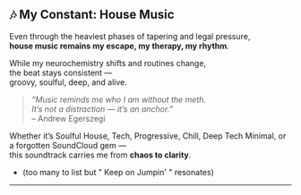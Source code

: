 ## 🎶 My Constant: House Music

Even through the heaviest phases of tapering and legal pressure,  
**house music remains my escape, my therapy, my rhythm**.

While my neurochemistry shifts and routines change,  
the beat stays consistent —  
groovy, soulful, deep, and alive.

> *“Music reminds me who I am without the meth.  
It’s not a distraction — it’s an anchor.”*  
> – Andrew Egerszegi

Whether it’s Soulful House, Tech, Progressive, Chill, Deep Tech Minimal, or a forgotten SoundCloud gem —  
this soundtrack carries me from **chaos to clarity**.

* (too many to list but " Keep on Jumpin' " resonates)

---
